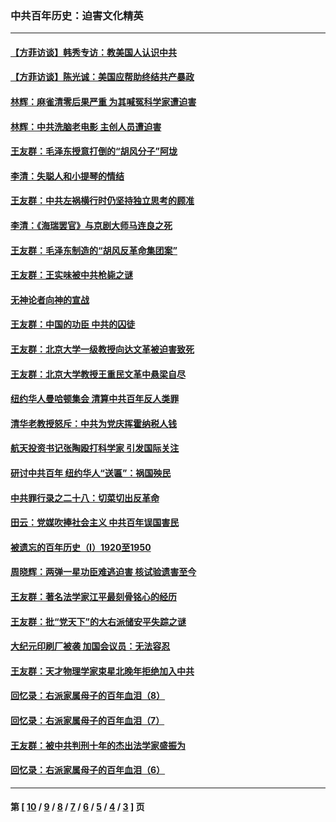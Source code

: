 ### 中共百年历史：迫害文化精英
---
#### [【方菲访谈】韩秀专访：教美国人认识中共](../../pages/nf1176111/n13821310.md?11020430) 
#### [【方菲访谈】陈光诚：美国应帮助终结共产暴政](../../pages/nf1176111/n13759521.md?11020430) 
#### [林辉：麻雀清零后果严重 为其喊冤科学家遭迫害](../../pages/nf1176111/n13746900.md?11020430) 
#### [林辉：中共洗脑老电影 主创人员遭迫害](../../pages/nf1176111/n13699437.md?11020430) 
#### [王友群：毛泽东授意打倒的“胡风分子”阿垅](../../pages/nf1176111/n13592541.md?11020430) 
#### [李清：失聪人和小提琴的情结](../../pages/nf1176111/n13459280.md?11020430) 
#### [王友群：中共左祸横行时仍坚持独立思考的顾准](../../pages/nf1176111/n13444722.md?11020430) 
#### [李清：《海瑞罢官》与京剧大师马连良之死](../../pages/nf1176111/n13412316.md?11020430) 
#### [王友群：毛泽东制造的“胡风反革命集团案”](../../pages/nf1176111/n13324909.md?11020430) 
#### [王友群：王实味被中共枪毙之谜](../../pages/nf1176111/n13307502.md?11020430) 
#### [无神论者向神的宣战](../../pages/nf1176111/n13281535.md?11020430) 
#### [王友群：中国的功臣 中共的囚徒](../../pages/nf1176111/n13291790.md?11020430) 
#### [王友群：北京大学一级教授向达文革被迫害致死](../../pages/nf1176111/n13150966.md?11020430) 
#### [王友群：北京大学教授王重民文革中悬梁自尽](../../pages/nf1176111/n13084645.md?11020430) 
#### [纽约华人曼哈顿集会 清算中共百年反人类罪](../../pages/nf1176111/n13084157.md?11020430) 
#### [清华老教授怒斥：中共为党庆挥霍纳税人钱](../../pages/nf1176111/n13071430.md?11020430) 
#### [航天投资书记张陶殴打科学家 引发国际关注](../../pages/nf1176111/n13069132.md?11020430) 
#### [研讨中共百年 纽约华人“送匾”：祸国殃民](../../pages/nf1176111/n13057367.md?11020430) 
#### [中共罪行录之二十八：切菜切出反革命](../../pages/nf1176111/n13030600.md?11020430) 
#### [田云：党媒吹捧社会主义 中共百年误国害民](../../pages/nf1176111/n13006682.md?11020430) 
#### [被遗忘的百年历史（I）1920至1950](../../pages/nf1176111/n12986411.md?11020430) 
#### [周晓辉：两弹一星功臣难逃迫害 核试验遗害至今](../../pages/nf1176111/n12974997.md?11020430) 
#### [王友群：著名法学家江平最刻骨铭心的经历](../../pages/nf1176111/n12970787.md?11020430) 
#### [王友群：批“党天下”的大右派储安平失踪之谜](../../pages/nf1176111/n12954229.md?11020430) 
#### [大纪元印刷厂被袭 加国会议员：无法容忍](../../pages/nf1176111/n12883028.md?11020430) 
#### [王友群：天才物理学家束星北晚年拒绝加入中共](../../pages/nf1176111/n12792913.md?11020430) 
#### [回忆录：右派家属母子的百年血泪（8）](../../pages/nf1176111/n12706196.md?11020430) 
#### [回忆录：右派家属母子的百年血泪（7）](../../pages/nf1176111/n12706191.md?11020430) 
#### [王友群：被中共判刑十年的杰出法学家盛振为](../../pages/nf1176111/n12706141.md?11020430) 
#### [回忆录：右派家属母子的百年血泪（6）](../../pages/nf1176111/n12698863.md?11020430) 

---
#### 第 [ [10](./10.md?11020430) / [9](./9.md?11020430) / [8](./8.md?11020430) / [7](./7.md?11020430) / [6](./6.md?11020430) / [5](./5.md?11020430) / [4](./4.md?11020430) / [3](./3.md?11020430) ] 页
